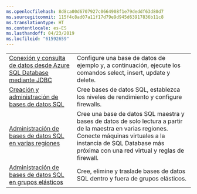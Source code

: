 ```yaml
---
ms.openlocfilehash: 8d8ca00d6707927c0664908f1e79deddf63d80d7
ms.sourcegitcommit: 115f4c8ad07a11f17d79e9d945d63917836b11c8
ms.translationtype: HT
ms.contentlocale: es-ES
ms.lasthandoff: 04/23/2019
ms.locfileid: "61592659"
---
```

|  |  |
|---------|---------|
| [Conexión y consulta de datos desde Azure SQL Database mediante JDBC][4] | Configure una base de datos de ejemplo y, a continuación, ejecute los comandos select, insert, update y delete. |
| [Creación y administración de bases de datos SQL][1] | Cree bases de datos SQL, establezca los niveles de rendimiento y configure firewalls.|
| [Administración de bases de datos SQL en varias regiones][2] | Cree una base de datos SQL maestra y bases de datos de solo lectura a partir de la maestra en varias regiones. Conecte máquinas virtuales a la instancia de SQL Database más próxima con una red virtual y reglas de firewall. | 
| [Administración de bases de datos SQL en grupos elásticos][3] | Cree, elimine y traslade bases de datos SQL dentro y fuera de grupos elásticos. | 

[1]: https://azure.microsoft.com/resources/samples/sql-database-java-manage-db/
[2]: https://azure.microsoft.com/resources/samples/sql-database-java-manage-sql-databases-across-regions/
[3]: ../java-sdk-manage-sql-elastic-pools.md
[4]: https://docs.microsoft.com/azure/sql-database/sql-database-connect-query-java